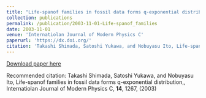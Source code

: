 ```yaml
---
title: "Life-spanof families in fossil data forms q-exponential distribution,"
collection: publications
permalink: /publication/2003-11-01-Life-spanof_families
date: 2003-11-01
venue: 'Internatiolan Journal of Modern Physics C'
paperurl: 'https://dx.doi.org/'
citation: 'Takashi Shimada, Satoshi Yukawa, and Nobuyasu Ito, Life-spanof families in fossil data forms q-exponential distribution,, Internatiolan Journal of Modern Physics C, <b>14</b>, 1267, (2003)'
---
```


<a href='https://dx.doi.org/'>Download paper here</a>

Recommended citation: Takashi Shimada, Satoshi Yukawa, and Nobuyasu Ito, Life-spanof families in fossil data forms q-exponential distribution,, Internatiolan Journal of Modern Physics C, <b>14</b>, 1267, (2003)
